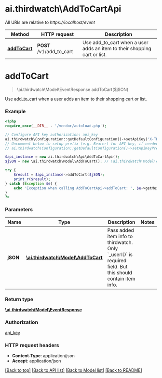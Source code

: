 # ai.thirdwatch\AddToCartApi

All URIs are relative to *https://localhost/event*

Method | HTTP request | Description
------------- | ------------- | -------------
[**addToCart**](AddToCartApi.md#addToCart) | **POST** /v1/add_to_cart | Use add_to_cart when a user adds an item to their shopping cart or list.


# **addToCart**
> \ai.thirdwatch\Model\EventResponse addToCart($jSON)

Use add_to_cart when a user adds an item to their shopping cart or list.

### Example
```php
<?php
require_once(__DIR__ . '/vendor/autoload.php');

// Configure API key authorization: api_key
ai.thirdwatch\Configuration::getDefaultConfiguration()->setApiKey('X-THIRDWATCH-API-KEY', 'YOUR_API_KEY');
// Uncomment below to setup prefix (e.g. Bearer) for API key, if needed
// ai.thirdwatch\Configuration::getDefaultConfiguration()->setApiKeyPrefix('X-THIRDWATCH-API-KEY', 'Bearer');

$api_instance = new ai.thirdwatch\Api\AddToCartApi();
$jSON = new \ai.thirdwatch\Model\AddToCart(); // \ai.thirdwatch\Model\AddToCart | Pass added item info to thirdwatch. Only `_userID` is required field. But this should contain item info.

try {
    $result = $api_instance->addToCart($jSON);
    print_r($result);
} catch (Exception $e) {
    echo 'Exception when calling AddToCartApi->addToCart: ', $e->getMessage(), PHP_EOL;
}
?>
```

### Parameters

Name | Type | Description  | Notes
------------- | ------------- | ------------- | -------------
 **jSON** | [**\ai.thirdwatch\Model\AddToCart**](../Model/AddToCart.md)| Pass added item info to thirdwatch. Only &#x60;_userID&#x60; is required field. But this should contain item info. |

### Return type

[**\ai.thirdwatch\Model\EventResponse**](../Model/EventResponse.md)

### Authorization

[api_key](../../README.md#api_key)

### HTTP request headers

 - **Content-Type**: application/json
 - **Accept**: application/json

[[Back to top]](#) [[Back to API list]](../../README.md#documentation-for-api-endpoints) [[Back to Model list]](../../README.md#documentation-for-models) [[Back to README]](../../README.md)

